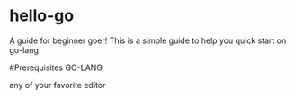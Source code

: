 # hello-go

A guide for beginner goer!
This is a simple guide to help you quick start on go-lang

#Prerequisites
GO-LANG

 any of your favorite editor
